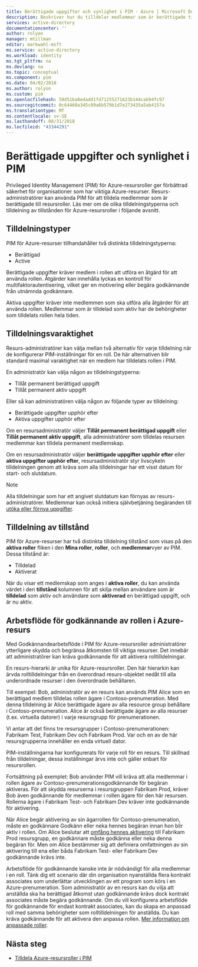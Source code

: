 ```yaml
---
title: Berättigade uppgifter och synlighet i PIM - Azure | Microsoft Docs
description: Beskriver hur du tilldelar medlemmar som är berättigade till Azure-resursroller i Azure AD Privileged Identity Management (PIM).
services: active-directory
documentationcenter: ''
author: rolyon
manager: mtillman
editor: markwahl-msft
ms.service: active-directory
ms.workload: identity
ms.tgt_pltfrm: na
ms.devlang: na
ms.topic: conceptual
ms.component: pim
ms.date: 04/02/2018
ms.author: rolyon
ms.custom: pim
ms.openlocfilehash: 59d51ba8edadd1fd71255271623b144cab94fc97
ms.sourcegitcommit: 0c64460a345c89a6b579b1d7e273435a5ab4157a
ms.translationtype: MT
ms.contentlocale: sv-SE
ms.lasthandoff: 08/31/2018
ms.locfileid: "43344291"
---
```

# <a name="eligible-assignments-and-resource-visibility-in-pim"></a>Berättigade uppgifter och synlighet i PIM

Privileged Identity Management (PIM) för Azure-resursroller ger förbättrad säkerhet för organisationer som har viktiga Azure-resurser. Resurs-administratörer kan använda PIM för att tilldela medlemmar som är berättigade till resursroller. Läs mer om de olika tilldelningstyperna och tilldelning av tillstånden för Azure-resursroller i följande avsnitt. 

## <a name="assignment-types"></a>Tilldelningstyper

PIM för Azure-resurser tillhandahåller två distinkta tilldelningstyperna:

- Berättigad
- Active

Berättigade uppgifter kräver medlem i rollen att utföra en åtgärd för att använda rollen. Åtgärder kan innehålla lyckas en kontroll för multifaktorautentisering, vilket ger en motivering eller begära godkännande från utnämnda godkännare.

Aktiva uppgifter kräver inte medlemmen som ska utföra alla åtgärder för att använda rollen. Medlemmar som är tilldelad som aktiv har de behörigheter som tilldelats rollen hela tiden.

## <a name="assignment-duration"></a>Tilldelningsvaraktighet

Resurs-administratörer kan välja mellan två alternativ för varje tilldelning när de konfigurerar PIM-inställningar för en roll. De här alternativen blir standard maximal varaktighet när en medlem har tilldelats rollen i PIM. 

En administratör kan välja någon av tilldelningstyperna:

- Tillåt permanent berättigad uppgift
- Tillåt permanent aktiv uppgift

Eller så kan administratören välja någon av följande typer av tilldelning:

- Berättigade uppgifter upphör efter
- Aktiva uppgifter upphör efter

Om en resursadministratör väljer **Tillåt permanent berättigad uppgift** eller **Tillåt permanent aktiv uppgift**, alla administratörer som tilldelas resursen medlemmar kan tilldela permanent medlemskap.

Om en resursadministratör väljer **berättigade uppgifter upphör efter** eller **aktiva uppgifter upphör efter**, resursadministratör styr livscykeln tilldelningen genom att kräva som alla tilldelningar har ett visst datum för start- och slutdatum.

> [!NOTE] 
> Alla tilldelningar som har ett angivet slutdatum kan förnyas av resurs-administratörer. Medlemmar kan också initiera självbetjäning begäranden till [utöka eller förnya uppgifter](pim-resource-roles-renew-extend.md).


## <a name="assignment-states"></a>Tilldelning av tillstånd

PIM för Azure-resurser har två distinkta tilldelning tillstånd som visas på den **aktiva roller** fliken i den **Mina roller**, **roller**, och **medlemmar**vyer av PIM. Dessa tillstånd är:

- Tilldelad
- Aktiverat

När du visar ett medlemskap som anges i **aktiva roller**, du kan använda värdet i den **tillstånd** kolumnen för att skilja mellan användare som är **tilldelad** som aktiv och användare som **aktiverad** en berättigad uppgift, och är nu aktiv.

## <a name="azure-resource-role-approval-workflow"></a>Arbetsflöde för godkännande av rollen i Azure-resurs

Med Godkännandearbetsflöde i PIM för Azure-resursroller administratörer ytterligare skydda och begränsa åtkomsten till viktiga resurser. Det innebär att administratörer kan kräva godkännande för att aktivera rolltilldelningar.

En resurs-hierarki är unika för Azure-resursroller. Den här hierarkin kan ärvda rolltilldelningar från en överordnad resurs-objektet nedåt till alla underordnade resurser i den överordnade behållaren. 

Till exempel: Bob, administratör av en resurs kan används PIM Alice som en berättigad medlem tilldelas rollen ägare i Contoso-prenumeration. Med denna tilldelning är Alice berättigade ägare av alla resource group behållare i Contoso-prenumeration. Alice är också berättigade ägare av alla resurser (t.ex. virtuella datorer) i varje resursgrupp för prenumerationen.

Vi antar att det finns tre resursgrupper i Contoso-prenumerationen: Fabrikam Test, Fabrikam Dev och Fabrikam Prod. Var och en av de här resursgrupperna innehåller en enda virtuell dator.

PIM-inställningarna har konfigurerats för varje roll för en resurs. Till skillnad från tilldelningar, dessa inställningar ärvs inte och gäller enbart för resursrollen.

Fortsättning på exemplet: Bob använder PIM vill kräva att alla medlemmar i rollen ägare av Contoso-prenumerationsgodkännande för begäran aktiveras. För att skydda resurserna i resursgruppen Fabrikam Prod, kräver Bob även godkännande för medlemmar i rollen ägare för den här resursen. Rollerna ägare i Fabrikam Test- och Fabrikam Dev kräver inte godkännande för aktivering.

När Alice begär aktivering av sin ägarrollen för Contoso-prenumeration, måste en godkännare Godkänn eller neka hennes begäran innan hon blir aktiv i rollen. Om Alice beslutar att [omfång hennes aktivering](pim-resource-roles-activate-your-roles.md#apply-just-enough-administration-practices) till Fabrikam Prod resursgrupp, en godkännare måste godkänna eller neka denna begäran för. Men om Alice bestämmer sig att definiera omfattningen av sin aktivering till ena eller båda Fabrikam Test- eller Fabrikam Dev godkännande krävs inte.

Arbetsflöde för godkännande kanske inte är nödvändigt för alla medlemmar i en roll. Tänk dig ett scenario där din organisation nyanställda flera kontrakt associates som underlättar utvecklingen av ett program som körs i en Azure-prenumeration. Som administratör av en resurs kan du vilja att anställda ska ha berättigad åtkomst utan godkännande krävs dock kontrakt associates måste begära godkännande. Om du vill konfigurera arbetsflöde för godkännande för endast kontrakt associates, kan du skapa en anpassad roll med samma behörigheter som rolltilldelningen för anställda. Du kan kräva godkännande för att aktivera den anpassa rollen. [Mer information om anpassade roller](pim-resource-roles-custom-role-policy.md).

## <a name="next-steps"></a>Nästa steg

- [Tilldela Azure-resursroller i PIM](pim-resource-roles-assign-roles.md)

